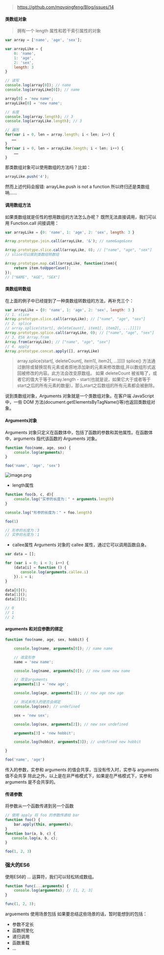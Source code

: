 > https://github.com/mqyqingfeng/Blog/issues/14
#### 类数组对象
> 拥有一个 length 属性和若干索引属性的对象

```js
var array = ['name', 'age', 'sex'];

var arrayLike = {
    0: 'name',
    1: 'age',
    2: 'sex',
    length: 3
}
```
```js
// 读写
console.log(array[0]); // name
console.log(arrayLike[0]); // name

array[0] = 'new name';
arrayLike[0] = 'new name';
```

```js
// 长度
console.log(array.length); // 3
console.log(arrayLike.length); // 3
```

```js
// 遍历
for(var i = 0, len = array.length; i < len; i++) {
   ……
}
for(var i = 0, len = arrayLike.length; i < len; i++) {
    ……
}

```
那类数组对象可以使用数组的方法吗？比如：
```js
arrayLike.push('4');
```
然而上述代码会报错: arrayLike.push is not a function
所以终归还是类数组呐……

#### 调用数组方法
如果类数组就是任性的想用数组的方法怎么办呢？
既然无法直接调用，我们可以用 Function.call 间接调用：
```js
var arrayLike = {0: 'name', 1: 'age', 2: 'sex', length: 3 }

Array.prototype.join.call(arrayLike, '&'); // name&age&sex

Array.prototype.slice.call(arrayLike, 0); // ["name", "age", "sex"] 
// slice可以做到类数组转数组

Array.prototype.map.call(arrayLike, function(item){
    return item.toUpperCase();
}); 
// ["NAME", "AGE", "SEX"]
```
#### 类数组转数组
在上面的例子中已经提到了一种类数组转数组的方法，再补充三个：
```js
var arrayLike = {0: 'name', 1: 'age', 2: 'sex', length: 3 }
// 1. slice
Array.prototype.slice.call(arrayLike); // ["name", "age", "sex"] 
// 2. splice
// array.splice(start[, deleteCount[, item1[, item2[, ...]]]])
Array.prototype.splice.call(arrayLike, 0); // ["name", "age", "sex"] 
// 3. ES6 Array.from
Array.from(arrayLike); // ["name", "age", "sex"] 
// 4. apply
Array.prototype.concat.apply([], arrayLike)
```
> array.splice(start[, deleteCount[, item1[, item2[, ...]]]])
splice() 方法通过删除或替换现有元素或者原地添加新的元素来修改数组,并以数组形式返回被修改的内容。此方法会改变原数组。
如果 deleteCount 被省略了，或者它的值大于等于array.length - start(也就是说，如果它大于或者等于start之后的所有元素的数量)，那么start之后数组的所有元素都会被删除。


说到类数组对象，Arguments 对象就是一个类数组对象。在客户端 JavaScript 中，一些 DOM 方法(document.getElementsByTagName()等)也返回类数组对象。

#### Arguments对象
Arguments 对象只定义在函数体中，包括了函数的参数和其他属性。在函数体中，arguments 指代该函数的 Arguments 对象。

```js
function foo(name, age, sex) {
    console.log(arguments);
}

foo('name', 'age', 'sex')
```
![image.png](https://upload-images.jianshu.io/upload_images/5016475-b055ea08fc10848f.png?imageMogr2/auto-orient/strip%7CimageView2/2/w/1240)

 - length属性
```js
function foo(b, c, d){
    console.log("实参的长度为：" + arguments.length)
}

console.log("形参的长度为：" + foo.length)

foo(1)

// 形参的长度为：3
// 实参的长度为：1
```
- callee属性
Arguments 对象的 callee 属性，通过它可以调用函数自身。
```js
var data = [];

for (var i = 0; i < 3; i++) {
    (data[i] = function () {
       console.log(arguments.callee.i) 
    }).i = i;
}

data[0]();
data[1]();
data[2]();

// 0
// 1
// 2
```
#### arguments 和对应参数的绑定 

```js
function foo(name, age, sex, hobbit) {

    console.log(name, arguments[0]); // name name

    // 改变形参
    name = 'new name';

    console.log(name, arguments[0]); // new name new name

    // 改变arguments
    arguments[1] = 'new age';

    console.log(age, arguments[1]); // new age new age

    // 测试未传入的是否会绑定
    console.log(sex); // undefined

    sex = 'new sex';

    console.log(sex, arguments[2]); // new sex undefined

    arguments[3] = 'new hobbit';

    console.log(hobbit, arguments[3]); // undefined new hobbit

}

foo('name', 'age')
```
传入的参数，实参和 arguments 的值会共享，当没有传入时，实参与 arguments 值不会共享
除此之外，以上是在非严格模式下，如果是在严格模式下，实参和 arguments 是不会共享的。

#### 传递参数
将参数从一个函数传递到另一个函数
```js
// 使用 apply 将 foo 的参数传递给 bar
function foo() {
    bar.apply(this, arguments);
}
function bar(a, b, c) {
   console.log(a, b, c);
}

foo(1, 2, 3)
```

### 强大的ES6
使用ES6的 ... 运算符，我们可以轻松转成数组。
```js
function func(...arguments) {
    console.log(arguments); // [1, 2, 3]
}

func(1, 2, 3);
```

arguements 使用场景包括
如果要总结这些场景的话，暂时能想到的包括：

- 参数不定长
- 函数柯里化
- 递归调用
- 函数重载
- ...
